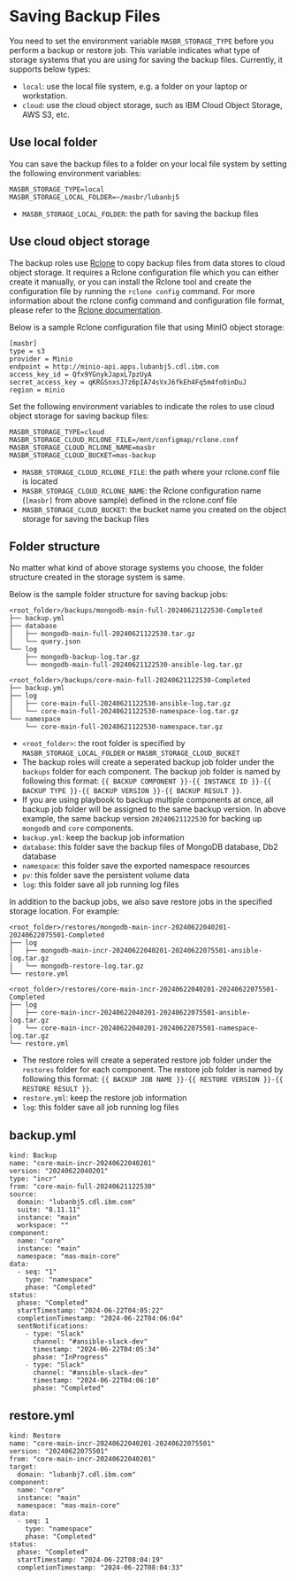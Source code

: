 # Saving Backup Files

You need to set the environment variable `MASBR_STORAGE_TYPE` before you perform a backup or restore job. This variable indicates what type of storage systems that you are using for saving the backup files. Currently, it supports below types:

- `local`: use the local file system, e.g. a folder on your laptop or workstation.
- `cloud`: use the cloud object storage, such as IBM Cloud Object Storage, AWS S3, etc.

## Use local folder

You can save the backup files to a folder on your local file system by setting the following environment variables: 
```
MASBR_STORAGE_TYPE=local
MASBR_STORAGE_LOCAL_FOLDER=~/masbr/lubanbj5
```
- `MASBR_STORAGE_LOCAL_FOLDER`: the path for saving the backup files

## Use cloud object storage

The backup roles use [Rclone](https://rclone.org/) to copy backup files from data stores to cloud object storage. It requires a Rclone configuration file which you can either create it manually, or you can install the Rclone tool and create the configuration file by running the `rclone config` command. For more information about the rclone config command and configuration file format, please refer to the [Rclone documentation](https://rclone.org/s3/#configuration). 

Below is a sample Rclone configuration file that using MinIO object storage:
```
[masbr]
type = s3
provider = Minio
endpoint = http://minio-api.apps.lubanbj5.cdl.ibm.com
access_key_id = Qfx9YGnykJapxL7pzUyA
secret_access_key = qKRGSnxsJ7z6pIA74sVxJ6fkEh4Fq5m4fo0inDuJ
region = minio
```

Set the following environment variables to indicate the roles to use cloud object storage for saving backup files:
```
MASBR_STORAGE_TYPE=cloud
MASBR_STORAGE_CLOUD_RCLONE_FILE=/mnt/configmap/rclone.conf
MASBR_STORAGE_CLOUD_RCLONE_NAME=masbr
MASBR_STORAGE_CLOUD_BUCKET=mas-backup
```

- `MASBR_STORAGE_CLOUD_RCLONE_FILE`: the path where your rclone.conf file is located
- `MASBR_STORAGE_CLOUD_RCLONE_NAME`: the Rclone configuration name (`[masbr]` from above sample) defined in the rclone.conf file
- `MASBR_STORAGE_CLOUD_BUCKET`: the bucket name you created on the object storage for saving the backup files

## Folder structure

No matter what kind of above storage systems you choose, the folder structure created in the storage system is same.

Below is the sample folder structure for saving backup jobs:

```
<root_folder>/backups/mongodb-main-full-20240621122530-Completed
├── backup.yml
├── database
│   ├── mongodb-main-full-20240621122530.tar.gz
│   └── query.json
└── log
    ├── mongodb-backup-log.tar.gz
    └── mongodb-main-full-20240621122530-ansible-log.tar.gz

<root_folder>/backups/core-main-full-20240621122530-Completed
├── backup.yml
├── log
│   ├── core-main-full-20240621122530-ansible-log.tar.gz
│   └── core-main-full-20240621122530-namespace-log.tar.gz
└── namespace
    └── core-main-full-20240621122530-namespace.tar.gz
```

- `<root_folder>`: the root folder is specified by `MASBR_STORAGE_LOCAL_FOLDER` or `MASBR_STORAGE_CLOUD_BUCKET`
- The backup roles will create a seperated backup job folder under the `backups` folder for each component. The backup job folder is named by following this format: `{{ BACKUP COMPONENT }}-{{ INSTANCE ID }}-{{ BACKUP TYPE }}-{{ BACKUP VERSION }}-{{ BACKUP RESULT }}`. 
- If you are using playbook to backup multiple components at once, all backup job folder will be assigned to the same backup version. In above example, the same backup version `20240621122530` for backing up `mongodb` and `core` components.
- `backup.yml`: keep the backup job information
- `database`: this folder save the backup files of MongoDB database, Db2 database
- `namespace`: this folder save the exported namespace resources
- `pv`: this folder save the persistent volume data
- `log`: this folder save all job running log files

In addition to the backup jobs, we also save restore jobs in the specified storage location. For example:

```
<root_folder>/restores/mongodb-main-incr-20240622040201-20240622075501-Completed
├── log
│   ├── mongodb-main-incr-20240622040201-20240622075501-ansible-log.tar.gz
│   └── mongodb-restore-log.tar.gz
└── restore.yml

<root_folder>/restores/core-main-incr-20240622040201-20240622075501-Completed
├── log
│   ├── core-main-incr-20240622040201-20240622075501-ansible-log.tar.gz
│   └── core-main-incr-20240622040201-20240622075501-namespace-log.tar.gz
└── restore.yml
```

- The restore roles will create a seperated restore job folder under the `restores` folder for each component. The restore job folder is named by following this format: `{{ BACKUP JOB NAME }}-{{ RESTORE VERSION }}-{{ RESTORE RESULT }}`. 
- `restore.yml`: keep the restore job information
- `log`: this folder save all job running log files


## backup.yml

```
kind: Backup
name: "core-main-incr-20240622040201"
version: "20240622040201"
type: "incr"
from: "core-main-full-20240621122530"
source:
  domain: "lubanbj5.cdl.ibm.com"
  suite: "8.11.11"
  instance: "main"
  workspace: ""
component:
  name: "core"
  instance: "main"
  namespace: "mas-main-core"
data:
  - seq: "1"
    type: "namespace"
    phase: "Completed"
status:
  phase: "Completed"
  startTimestamp: "2024-06-22T04:05:22"
  completionTimestamp: "2024-06-22T04:06:04"
  sentNotifications:
    - type: "Slack"
      channel: "#ansible-slack-dev"
      timestamp: "2024-06-22T04:05:34"
      phase: "InProgress"
    - type: "Slack"
      channel: "#ansible-slack-dev"
      timestamp: "2024-06-22T04:06:10"
      phase: "Completed"
```

## restore.yml

```
kind: Restore
name: "core-main-incr-20240622040201-20240622075501"
version: "20240622075501"
from: "core-main-incr-20240622040201"
target:
  domain: "lubanbj7.cdl.ibm.com"
component:
  name: "core"
  instance: "main"
  namespace: "mas-main-core"
data:
  - seq: 1
    type: "namespace"
    phase: "Completed"
status:
  phase: "Completed"
  startTimestamp: "2024-06-22T08:04:19"
  completionTimestamp: "2024-06-22T08:04:33"
```

